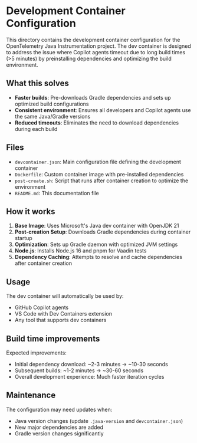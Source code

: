 # Development Container Configuration

This directory contains the development container configuration for the OpenTelemetry Java Instrumentation project. The dev container is designed to address the issue where Copilot agents timeout due to long build times (>5 minutes) by preinstalling dependencies and optimizing the build environment.

## What this solves

- **Faster builds**: Pre-downloads Gradle dependencies and sets up optimized build configurations
- **Consistent environment**: Ensures all developers and Copilot agents use the same Java/Gradle versions
- **Reduced timeouts**: Eliminates the need to download dependencies during each build

## Files

- `devcontainer.json`: Main configuration file defining the development container
- `Dockerfile`: Custom container image with pre-installed dependencies
- `post-create.sh`: Script that runs after container creation to optimize the environment
- `README.md`: This documentation file

## How it works

1. **Base Image**: Uses Microsoft's Java dev container with OpenJDK 21
2. **Post-creation Setup**: Downloads Gradle dependencies during container startup
3. **Optimization**: Sets up Gradle daemon with optimized JVM settings
4. **Node.js**: Installs Node.js 16 and pnpm for Vaadin tests
5. **Dependency Caching**: Attempts to resolve and cache dependencies after container creation

## Usage

The dev container will automatically be used by:
- GitHub Copilot agents
- VS Code with Dev Containers extension
- Any tool that supports dev containers

## Build time improvements

Expected improvements:
- Initial dependency download: ~2-3 minutes → ~10-30 seconds
- Subsequent builds: ~1-2 minutes → ~30-60 seconds
- Overall development experience: Much faster iteration cycles

## Maintenance

The configuration may need updates when:
- Java version changes (update `.java-version` and `devcontainer.json`)
- New major dependencies are added
- Gradle version changes significantly
